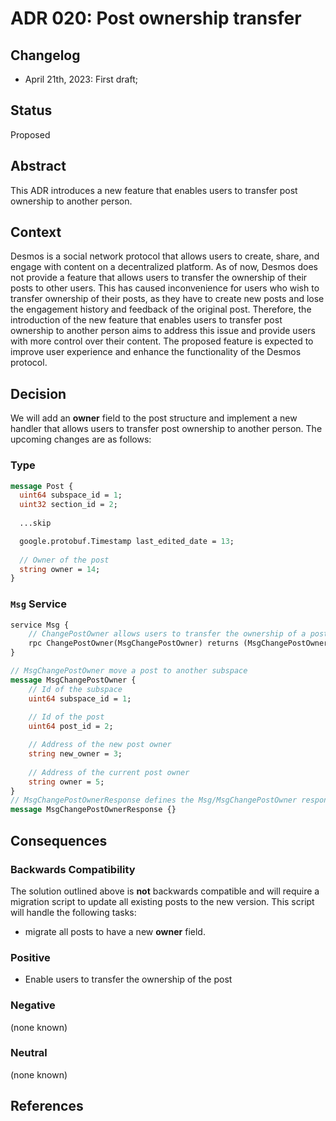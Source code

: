 # ADR 020: Post ownership transfer

## Changelog
- April 21th, 2023: First draft;

## Status

Proposed

## Abstract

This ADR introduces a new feature that enables users to transfer post ownership to another person.

## Context

Desmos is a social network protocol that allows users to create, share, and engage with content on a decentralized platform. As of now, Desmos does not provide a feature that allows users to transfer the ownership of their posts to other users. This has caused inconvenience for users who wish to transfer ownership of their posts, as they have to create new posts and lose the engagement history and feedback of the original post. Therefore, the introduction of the new feature that enables users to transfer post ownership to another person aims to address this issue and provide users with more control over their content. The proposed feature is expected to improve user experience and enhance the functionality of the Desmos protocol.

## Decision

We will add an __owner__ field to the post structure and implement a new handler that allows users to transfer post ownership to another person. The upcoming changes are as follows:

### Type

```proto
message Post {
  uint64 subspace_id = 1;
  uint32 section_id = 2;
  
  ...skip

  google.protobuf.Timestamp last_edited_date = 13;
  
  // Owner of the post
  string owner = 14;
}
```

### `Msg` Service

```proto
service Msg {
    // ChangePostOwner allows users to transfer the ownership of a post to another person
    rpc ChangePostOwner(MsgChangePostOwner) returns (MsgChangePostOwnerResponse);
}

// MsgChangePostOwner move a post to another subspace
message MsgChangePostOwner {
    // Id of the subspace
    uint64 subspace_id = 1;
    
    // Id of the post
    uint64 post_id = 2;

    // Address of the new post owner
    string new_owner = 3;
    
    // Address of the current post owner
    string owner = 5;
}
// MsgChangePostOwnerResponse defines the Msg/MsgChangePostOwner response type
message MsgChangePostOwnerResponse {}
```

## Consequences

### Backwards Compatibility

The solution outlined above is **not** backwards compatible and will require a migration script to update all existing posts to the new version. This script will handle the following tasks:
- migrate all posts to have a new __owner__ field.

### Positive

- Enable users to transfer the ownership of the post

### Negative

(none known)

### Neutral

(none known)

## References
